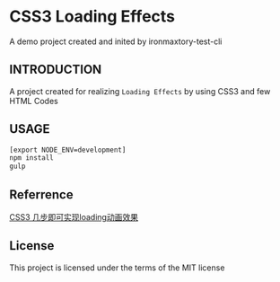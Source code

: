 # CSS3 Loading Effects
A demo project created and inited by ironmaxtory-test-cli

## INTRODUCTION
A project created for realizing `Loading Effects` by using CSS3 and few HTML Codes

## USAGE
```bash
[export NODE_ENV=development]
npm install
gulp
```

## Referrence
[CSS3 几步即可实现loading动画效果](http://forums.fami2u.com/t/css3-loading/65)

## License
This project is licensed under the terms of the MIT license
